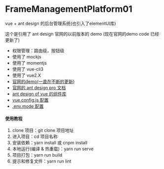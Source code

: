 # FrameManagementPlatform01
vue + ant design 的后台管理系统(也引入了elementUI库)

这个是引用了 ant design 官网的以前版本的 demo (现在官网的demo code 已经更新了)

- 权限管理：路由级，按钮级
- 使用了 mockjs
- 使用了 momentjs
- 使用了 vue-cli3
- 使用了 vue2.X
- [官网的demo(一直在不断的更新)](https://preview.pro.loacg.com/user/login?redirect=%2Flist%2Ftable-list)
- [官网的 ant design pro 文档](https://pro.loacg.com/docs/authority-management)
- [ant design of vue 的组件库](https://www.antdv.com/docs/vue/introduce-cn/)
- [vue.config.js 配置](https://cli.vuejs.org/zh/config/#vue-config-js)
- [.env.mode 配置](https://cli.vuejs.org/zh/guide/mode-and-env.html#%E6%A8%A1%E5%BC%8F)


#### 使用教程
1. clone 项目：git clone 项目地址
2. 进入项目：cd 项目名称
3. 安装依赖：yarn install 或 cnpm install
4. 本地运行(编译 & 热重载)：yarn run serve
5. 项目打包：yarn run build
6. 提示和修复文件：yarn run lint
